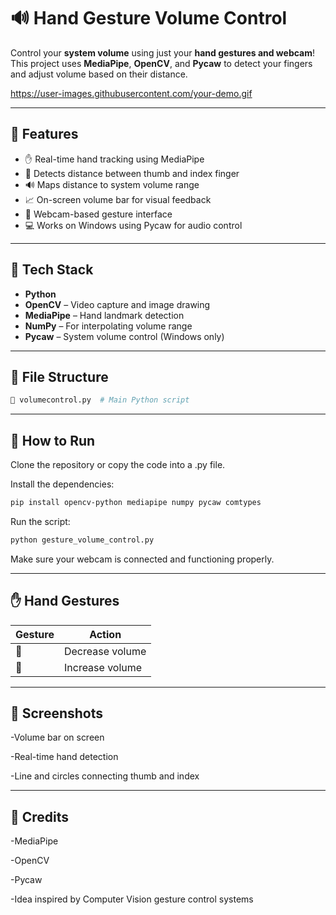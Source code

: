 # 🔊 Hand Gesture Volume Control

Control your **system volume** using just your **hand gestures and webcam**!  
This project uses **MediaPipe**, **OpenCV**, and **Pycaw** to detect your fingers and adjust volume based on their distance.

https://user-images.githubusercontent.com/your-demo.gif <!-- Optional: Add demo GIF -->

---

## 🎯 Features

- ✋ Real-time hand tracking using MediaPipe
- 🤏 Detects distance between thumb and index finger
- 🔊 Maps distance to system volume range
- 📈 On-screen volume bar for visual feedback
- 🎥 Webcam-based gesture interface
- 💻 Works on Windows using Pycaw for audio control

---

## 🧰 Tech Stack

- **Python**
- **OpenCV** – Video capture and image drawing
- **MediaPipe** – Hand landmark detection
- **NumPy** – For interpolating volume range
- **Pycaw** – System volume control (Windows only)

---

## 📂 File Structure

```bash
📄 volumecontrol.py  # Main Python script
```
---

## 🚀 How to Run
Clone the repository or copy the code into a .py file.

Install the dependencies:

```bash
pip install opencv-python mediapipe numpy pycaw comtypes
```
Run the script:

```bash
python gesture_volume_control.py
```
Make sure your webcam is connected and functioning properly.

---

## ✋ Hand Gestures

| Gesture | Action             |
|--------|--------------------|
| 🤏     | Decrease volume     |
| 👐     | Increase volume     |

---

## 📸 Screenshots <br>
<!-- Add screenshots if needed -->
-Volume bar on screen

-Real-time hand detection

-Line and circles connecting thumb and index

---

## 🤝 Credits <br>
-MediaPipe

-OpenCV

-Pycaw

-Idea inspired by Computer Vision gesture control systems
